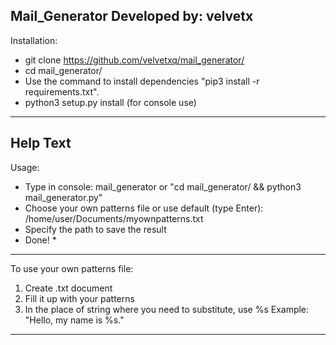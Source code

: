 Mail_Generator
Developed by: velvetx
---------
Installation:

* git clone https://github.com/velvetxq/mail_generator/
* cd mail_generator/
* Use the command to install dependencies "pip3 install -r requirements.txt".
* python3 setup.py install (for console use)
---------

Help Text
---------
Usage:
* Type in console: mail_generator or "cd mail_generator/ && python3 mail_generator.py"
* Choose your own patterns file or use default (type Enter):
/home/user/Documents/myownpatterns.txt
* Specify the path to save the result
* Done! *

---------

To use your own patterns file:
1. Create .txt document
2. Fill it up with your patterns
3. In the place of string where you need to substitute, use %s
Example: "Hello, my name is %s."
---------
